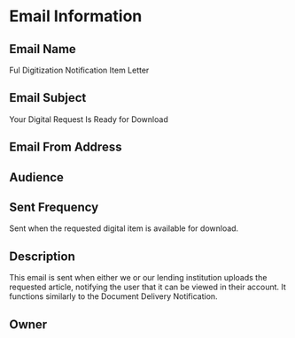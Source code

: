 # Email Information

## Email Name
Ful Digitization Notification Item Letter

## Email Subject
Your Digital Request Is Ready for Download

## Email From Address

## Audience

## Sent Frequency
Sent when the requested digital item is available for download.

## Description
This email is sent when either we or our lending institution uploads the requested article, notifying the user that it can be viewed in their account. It functions similarly to the Document Delivery Notification.

## Owner
